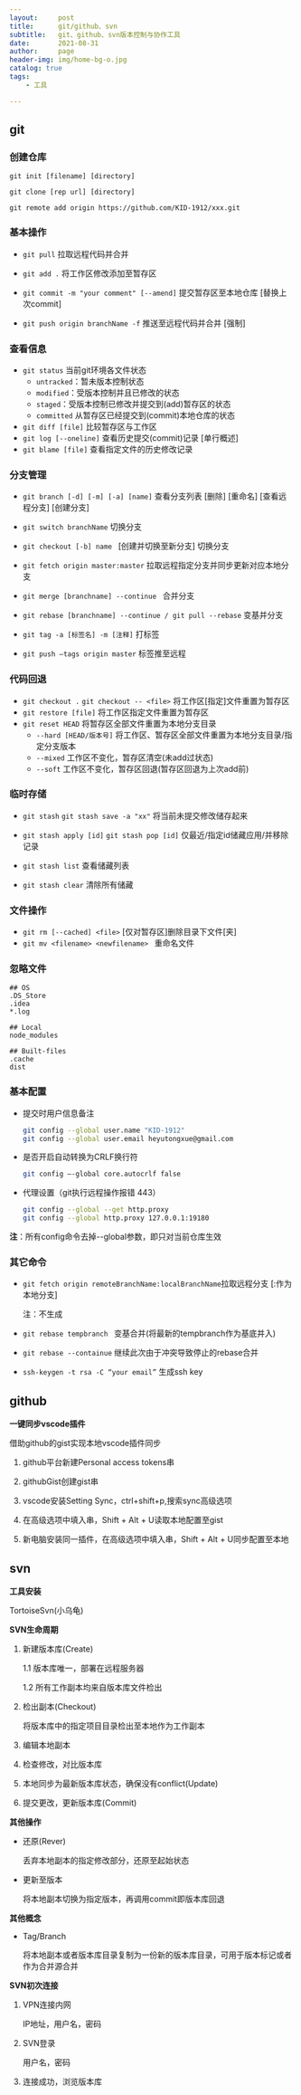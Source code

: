 ```yaml
---
layout:     post
title:      git/github、svn
subtitle:   git、github、svn版本控制与协作工具
date:       2021-08-31
author:     page
header-img: img/home-bg-o.jpg
catalog: true
tags:
    - 工具

---
```


## git

### 创建仓库

```shell
git init [filename] [directory]
```

```shell
git clone [rep url] [directory]
```

```shell
git remote add origin https://github.com/KID-1912/xxx.git
```

### 基本操作

- `git pull` 拉取远程代码并合并

- `git add .` 将工作区修改添加至暂存区

- `git commit -m "your comment" [--amend]` 提交暂存区至本地仓库 [替换上次commit]

- `git push origin branchName -f` 推送至远程代码并合并 [强制]

### 查看信息

- `git status` 当前git环境各文件状态
  - `untracked`：暂未版本控制状态
  - `modified`：受版本控制并且已修改的状态
  - `staged`：受版本控制已修改并提交到(add)暂存区的状态
  - `committed` 从暂存区已经提交到(commit)本地仓库的状态
- `git diff [file]` 比较暂存区与工作区
- `git log [--oneline]` 查看历史提交(commit)记录 [单行概述]
- `git blame [file]` 查看指定文件的历史修改记录

### 分支管理

- `git branch [-d] [-m] [-a] [name]` 查看分支列表 [删除] [重命名] [查看远程分支] [创建分支] 

- `git switch branchName` 切换分支

- `git checkout [-b] name ` [创建并切换至新分支] 切换分支 

- `git fetch origin master:master` 拉取远程指定分支并同步更新对应本地分支

- `git merge [branchname] --continue ` 合并分支

- `git rebase [branchname] --continue / git pull --rebase` 变基并分支

- `git tag -a [标签名] -m [注释]` 打标签

- `git push —tags origin master` 标签推至远程

### 代码回退

- `git checkout .` `git checkout -- <file>` 将工作区[指定]文件重置为暂存区
- `git restore [file]` 将工作区指定文件重置为暂存区
- `git reset HEAD` 将暂存区全部文件重置为本地分支目录
  - `--hard [HEAD/版本号]` 将工作区、暂存区全部文件重置为本地分支目录/指定分支版本
  - `--mixed` 工作区不变化，暂存区清空(未add过状态)
  - `--soft` 工作区不变化，暂存区回退(暂存区回退为上次add前)

### 临时存储

- `git stash` `git stash save -a "xx"` 将当前未提交修改储存起来

- `git stash apply [id]` `git stash pop [id]` 仅最近/指定id储藏应用/并移除记录

- `git stash list` 查看储藏列表

- `git stash clear` 清除所有储藏

### 文件操作

- `git rm [--cached] <file>` [仅对暂存区]删除目录下文件[夹]
- `git mv <filename> <newfilename> ` 重命名文件

### 忽略文件

```.gitignore
## OS
.DS_Store
.idea
*.log

## Local
node_modules

## Built-files
.cache
dist
```

### 基本配置

- 提交时用户信息备注
  
  ```sh
  git config --global user.name "KID-1912"
  git config --global user.email heyutongxue@gmail.com
  ```

- 是否开启自动转换为CRLF换行符
  
  ```sh
  git config –-global core.autocrlf false
  ```

- 代理设置（git执行远程操作报错 443）
  
  ```sh
  git config --global --get http.proxy
  git config --global http.proxy 127.0.0.1:19180
  ```

**注**：所有config命令去掉--global参数，即只对当前仓库生效

### 其它命令

- `git fetch origin remoteBranchName:localBranchName`拉取远程分支 [:作为本地分支]
  
  注：不生成

- `git rebase tempbranch ` 变基合并(将最新的tempbranch作为基底并入)

- `git rebase --containue` 继续此次由于冲突导致停止的rebase合并

- `ssh-keygen -t rsa -C “your email”` 生成ssh key

## github

**一键同步vscode插件**

借助github的gist实现本地vscode插件同步

1. github平台新建Personal access tokens串

2. githubGist创建gist串

3. vscode安装Setting Sync，ctrl+shift+p,搜索sync高级选项

4. 在高级选项中填入串，Shift + Alt + U读取本地配置至gist

5. 新电脑安装同一插件，在高级选项中填入串，Shift + Alt + U同步配置至本地

## svn

**工具安装**

TortoiseSvn(小乌龟)

**SVN生命周期**

1. 新建版本库(Create)
   
   1.1 版本库唯一，部署在远程服务器
   
   1.2 所有工作副本均来自版本库文件检出

2. 检出副本(Checkout)
   
   将版本库中的指定项目目录检出至本地作为工作副本

3. 编辑本地副本

4. 检查修改，对比版本库

5. 本地同步为最新版本库状态，确保没有conflict(Update)

6. 提交更改，更新版本库(Commit)

**其他操作**

- 还原(Rever)
  
  丢弃本地副本的指定修改部分，还原至起始状态

- 更新至版本
  
  将本地副本切换为指定版本，再调用commit即版本库回退

**其他概念**

- Tag/Branch
  
  将本地副本或者版本库目录复制为一份新的版本库目录，可用于版本标记或者作为合并源合并

**SVN初次连接**

1. VPN连接内网
   
   IP地址，用户名，密码

2. SVN登录
   
   用户名，密码

3. 连接成功，浏览版本库
